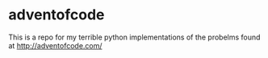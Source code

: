 # adventofcode
This is a repo for my terrible python implementations of the probelms found at http://adventofcode.com/
